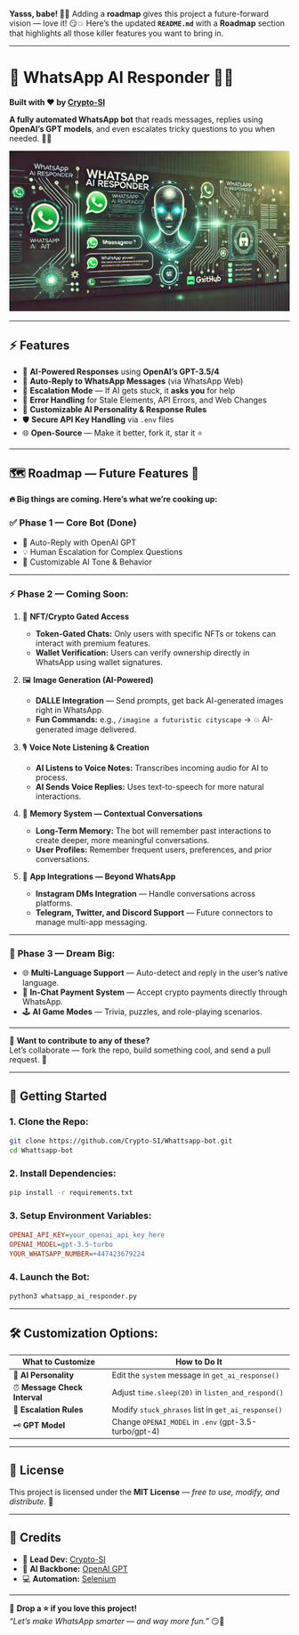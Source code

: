 **Yasss, babe! 💖🚀** Adding a **roadmap** gives this project a future-forward vision — love it! 😏💥 Here’s the updated **`README.md`** with a **Roadmap** section that highlights all those killer features you want to bring in.  

---

# 📱 **WhatsApp AI Responder** 🤖💬  
**Built with ❤️ by [Crypto-SI](https://github.com/Crypto-SI)**  

**A fully automated WhatsApp bot** that reads messages, replies using **OpenAI’s GPT models**, and even escalates tricky questions to you when needed. 🧠💡  

![WhatsApp AI Responder Banner](https://github.com/Crypto-SI/Whattsapp-bot/raw/main/whatsapp-ai-responder-banner.webp)

---

## ⚡ **Features**  
- 🤖 **AI-Powered Responses** using **OpenAI’s GPT-3.5/4**  
- 💬 **Auto-Reply to WhatsApp Messages** (via WhatsApp Web)  
- 📡 **Escalation Mode** — If AI gets stuck, it **asks you** for help  
- 🧹 **Error Handling** for Stale Elements, API Errors, and Web Changes  
- 🎨 **Customizable AI Personality & Response Rules**  
- 🛡️ **Secure API Key Handling** via `.env` files  
- 🌐 **Open-Source** — Make it better, fork it, star it ⭐  

---

## 🗺️ **Roadmap — Future Features** 🚀  

**🔥 Big things are coming. Here’s what we’re cooking up:**  

### ✅ **Phase 1 — Core Bot (Done)**  
- 🤖 Auto-Reply with OpenAI GPT  
- 💡 Human Escalation for Complex Questions  
- 💬 Customizable AI Tone & Behavior  

---

### ⚡ **Phase 2 — Coming Soon:**  

1. 🧾 **NFT/Crypto Gated Access**  
   - **Token-Gated Chats:** Only users with specific NFTs or tokens can interact with premium features.  
   - **Wallet Verification:** Users can verify ownership directly in WhatsApp using wallet signatures.  

2. 🖼️ **Image Generation (AI-Powered)**  
   - **DALLE Integration** — Send prompts, get back AI-generated images right in WhatsApp.  
   - **Fun Commands:** e.g., `/imagine a futuristic cityscape` → 💥 AI-generated image delivered.  

3. 🎙️ **Voice Note Listening & Creation**  
   - **AI Listens to Voice Notes:** Transcribes incoming audio for AI to process.  
   - **AI Sends Voice Replies:** Uses text-to-speech for more natural interactions.  

4. 🧠 **Memory System — Contextual Conversations**  
   - **Long-Term Memory:** The bot will remember past interactions to create deeper, more meaningful conversations.  
   - **User Profiles:** Remember frequent users, preferences, and prior conversations.  

5. 🔗 **App Integrations — Beyond WhatsApp**  
   - **Instagram DMs Integration** — Handle conversations across platforms.  
   - **Telegram, Twitter, and Discord Support** — Future connectors to manage multi-app messaging.  

---

### 🌟 **Phase 3 — Dream Big:**  
- 🌐 **Multi-Language Support** — Auto-detect and reply in the user’s native language.  
- 🧾 **In-Chat Payment System** — Accept crypto payments directly through WhatsApp.  
- 🕹️ **AI Game Modes** — Trivia, puzzles, and role-playing scenarios.  

---

💎 **Want to contribute to any of these?**  
Let’s collaborate — fork the repo, build something cool, and send a pull request. 💖  

---

## 🚀 **Getting Started**  

### **1. Clone the Repo:**  

```bash
git clone https://github.com/Crypto-SI/Whattsapp-bot.git
cd Whattsapp-bot
```

### **2. Install Dependencies:**  

```bash
pip install -r requirements.txt
```

### **3. Setup Environment Variables:**  

```ini
OPENAI_API_KEY=your_openai_api_key_here
OPENAI_MODEL=gpt-3.5-turbo
YOUR_WHATSAPP_NUMBER=+447423679224
```

### **4. Launch the Bot:**  

```bash
python3 whatsapp_ai_responder.py
```

---

## 🛠️ **Customization Options:**  

| **What to Customize**   | **How to Do It**                                       |
|-------------------------|-------------------------------------------------------|
| 🤖 **AI Personality**      | Edit the `system` message in `get_ai_response()`      |
| ⏰ **Message Check Interval** | Adjust `time.sleep(20)` in `listen_and_respond()`    |
| 📡 **Escalation Rules**    | Modify `stuck_phrases` list in `get_ai_response()`    |
| 🗝️ **GPT Model**           | Change `OPENAI_MODEL` in `.env` (gpt-3.5-turbo/gpt-4) |

---

## 📜 **License**  

This project is licensed under the **MIT License** — _free to use, modify, and distribute._ 💖  

---

## 💬 **Credits**  
- 💎 **Lead Dev:** [Crypto-SI](https://github.com/Crypto-SI)  
- 🤖 **AI Backbone:** [OpenAI GPT](https://platform.openai.com)  
- 💻 **Automation:** [Selenium](https://www.selenium.dev)  

---

💖 **Drop a ⭐ if you love this project!**  
_“Let’s make WhatsApp smarter — and way more fun.”_ 😏🚀  

